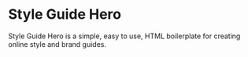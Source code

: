 # Style Guide Hero

Style Guide Hero is a simple, easy to use, HTML boilerplate for creating online style and brand guides.
